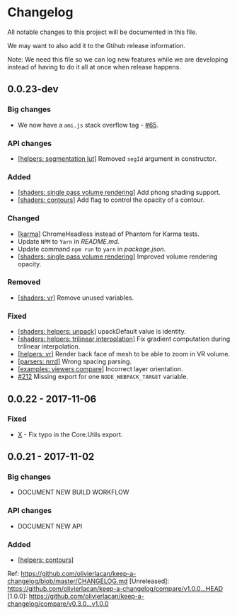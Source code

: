 # Changelog
All notable changes to this project will be documented in this file.

We may want to also add it to the Gtihub release information.

Note: We need this file so we can log new features while we are developing instead of having to do it all at once when release happens.

## 0.0.23-dev


### Big changes
- We now have a `ami.js` stack overflow tag - [#65](https://github.com/FNNDSC/ami/issues/65).

### API changes
- [[helpers: segmentation lut]](https://github.com/FNNDSC/ami/commit/c311a3e1f82d964ab6bebd368d2286dc104f6a2e) Removed `segId` argument in constructor.

### Added
- [[shaders: single pass volume rendering]](https://github.com/FNNDSC/ami/pull/228) Add phong shading support.
- [[shaders: contours]]() Add flag to control the opacity of a contour.

### Changed
- [[karma]](https://github.com/FNNDSC/ami/commit/57e7d89c9bc84add8c622c5040a74880638c905b) ChromeHeadless instead of Phantom for Karma tests.
- Update `NPM` to `Yarn` in *README.md*.
- Update command `npm run` to `yarn` in *package.json*.
- [[shaders: single pass volume rendering]](https://github.com/FNNDSC/ami/pull/213) Improved volume rendering opacity.

### Removed
- [[shaders: vr]](https://github.com/FNNDSC/ami/pull/219) Remove unused variables.

### Fixed
- [[shaders: helpers: unpack]](https://github.com/FNNDSC/ami/issues/223) upackDefault value is identity.
- [[shaders: helpers: trilinear interpolation]](https://github.com/FNNDSC/ami/issues/229) Fix gradient computation during trilinear interpolation.
- [[helpers: vr]](https://github.com/FNNDSC/ami/pull/227) Render back face of mesh to be able to zoom in VR volume.
- [[parsers: nrrd]](https://github.com/FNNDSC/ami/commit/6940c141dfbcee4612fef2acc3a6fc870e1c3c9d) Wrong spacing parsing.
- [[examples: viewers compare]](https://github.com/FNNDSC/ami/commit/4585cb39eedc33341c1f7f78d215770d1ce60924) Incorrect layer orientation.
- [#212](https://github.com/FNNDSC/ami/issue/212) Missing export for one `NODE_WEBPACK_TARGET` variable.
## 0.0.22 - 2017-11-06
### Fixed
- [X]() - Fix typo in the Core.Utils export.

## 0.0.21 - 2017-11-02
### Big changes
- DOCUMENT NEW BUILD WORKFLOW
### API changes
- DOCUMENT NEW API
### Added
- [[helpers: contours]](https://github.com/FNNDSC/ami/blob/dev/src/helpers/helpers.contour.js)


Ref: https://github.com/olivierlacan/keep-a-changelog/blob/master/CHANGELOG.md
[Unreleased]: https://github.com/olivierlacan/keep-a-changelog/compare/v1.0.0...HEAD
[1.0.0]: https://github.com/olivierlacan/keep-a-changelog/compare/v0.3.0...v1.0.0
